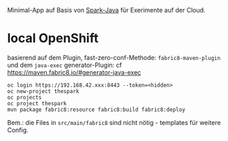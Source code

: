 Minimal-App auf Basis von [Spark-Java](http://sparkjava.com/) für Exerimente auf der Cloud. 




# local OpenShift 

basierend auf dem Plugin, fast-zero-conf-Methode: `fabric8-maven-plugin`  und dem `java-exec` generator-Plugin: 
cf https://maven.fabric8.io/#generator-java-exec 


    oc login https://192.168.42.xxx:8443 --token=<hidden>
    oc new-project thespark
    oc projects
    oc project thespark
    mvn package fabric8:resource fabric8:build fabric8:deploy


Bem.: die Files in `src/main/fabric8` sind nicht nötig - templates für weitere Config. 
